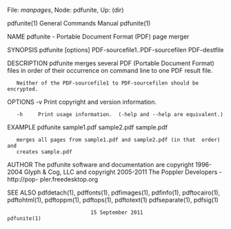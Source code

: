 File: *manpages*,  Node: pdfunite,  Up: (dir)

pdfunite(1)                 General Commands Manual                pdfunite(1)



NAME
       pdfunite - Portable Document Format (PDF) page merger

SYNOPSIS
       pdfunite [options] PDF-sourcefile1..PDF-sourcefilen PDF-destfile

DESCRIPTION
       pdfunite  merges  several PDF (Portable Document Format) files in order
       of their occurrence on command line to one PDF result file.

       Neither of the PDF-sourcefile1 to PDF-sourcefilen should be encrypted.

OPTIONS
       -v     Print copyright and version information.

       -h     Print usage information.  (-help and --help are equivalent.)

EXAMPLE
       pdfunite sample1.pdf sample2.pdf sample.pdf

       merges all pages from sample1.pdf and sample2.pdf (in that  order)  and
       creates sample.pdf

AUTHOR
       The pdfunite software and documentation are copyright 1996-2004 Glyph &
       Cog, LLC and copyright 2005-2011 The Poppler Developers  -  http://pop-
       pler.freedesktop.org

SEE ALSO
       pdfdetach(1),  pdffonts(1),  pdfimages(1),  pdfinfo(1),  pdftocairo(1),
       pdftohtml(1),  pdftoppm(1),  pdftops(1),  pdftotext(1)  pdfseparate(1),
       pdfsig(1)



                               15 September 2011                   pdfunite(1)
